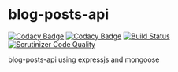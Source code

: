 # blog-posts-api

[![Codacy Badge](https://api.codacy.com/project/badge/Grade/37eeb306fb5540518229739baa17f234)](https://app.codacy.com/app/nupoor01nawathey/blog-posts-api?utm_source=github.com&utm_medium=referral&utm_content=nupoor01nawathey/blog-posts-api&utm_campaign=Badge_Grade_Dashboard)
[![Codacy Badge](https://api.codacy.com/project/badge/Grade/37eeb306fb5540518229739baa17f234)](https://app.codacy.com/app/nupoor01nawathey/blog-posts-api?utm_source=github.com&utm_medium=referral&utm_content=nupoor01nawathey/blog-posts-api&utm_campaign=Badge_Grade_Dashboard)
[![Build Status](https://scrutinizer-ci.com/g/nupoor01nawathey/shopping-cart/badges/build.png?b=master)](https://scrutinizer-ci.com/g/nupoor01nawathey/blog-posts-api/build-status/master) [![Scrutinizer Code Quality](https://scrutinizer-ci.com/g/nupoor01nawathey/blog-posts-api/badges/quality-score.png?b=master)](https://scrutinizer-ci.com/g/nupoor01nawathey/blog-posts-api/?branch=master)

blog-posts-api using expressjs and mongoose
